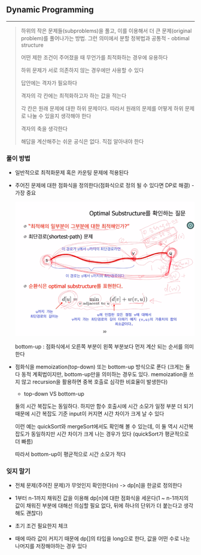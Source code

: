 ## Dynamic Programming
---

> 하위의 작은 문제들(subproblems)을 풀고, 이를 이용해서 더 큰 문제(original problem)를 풀어나가는 방법. 그런 의미에서 분할 정복법과 공통적 - obtimal structure
>
> 어떤 제한 조건이 주어졌을 때 무언가를 최적화하는 경우에 유용하다
>
> 하위 문제가 서로 의존하지 않는 경우에만 사용할 수 있다
>
> 답안에는 격자가 필요하다
>
> 격자의 각 칸에는 최적화하고자 하는 값을 적는다
>
> 각 칸은 원래 문제에 대한 하위 문제이다. 따라서 원래의 문제를 어떻게 하위 문제로 나눌 수 있을지 생각해야 한다
>
> 격자의 축을 생각한다
>
> 해답을 계산해주는 쉬운 공식은 없다. 직접 알아내야 한다

### 풀이 방법

* 일반적으로 최적화문제 혹은 카운팅 문제에 적용된다

* 주어진 문제에 대한 점화식을 정의한다(점화식으로 정의 될 수 있다면 DP로 해결) - 가장 중요

  ![structure](./structure.png)

  bottom-up : 점화식에서 오른쪽 부분이 왼쪽 부분보다 먼저 계산 되는 순서를 의미한다

* 점화식을 memoization(top-down) 또는 bottom-up 방식으로 푼다 (크게는 둘 다 동적 계획법이지만, bottom-up만을 의미하는 경우도 있다. memoization을 쓰지 않고 recursion을 활용하면 중복 호출로 심각한 비효율이 발생한다)

  - top-down VS bottom-up

  둘의 시간 복잡도는 동일하다. 하지만 함수 호출시에 시간 소모가 일정 부분 더 되기 때문에 시간 복잡도 기준 input이 커지면 시간 차이가 크게 날 수 있다

  이런 예는 quickSort와 mergeSort에서도 확인해 볼 수 있는데, 이 둘 역시 시간복잡도가 동일하지만 시간 차이가 크게 나는 경우가 있다 (quickSort가 평균적으로 더 빠름)

  따라서 bottom-up이 평균적으로 시간 소모가 적다

### 잊지 말기

* 전체 문제(주어진 문제)가 무엇인지 확인한다(n) -> dp[n]을 한글로 정의한다

* 1부터 n-1까지 채워진 값을 이용해 dp[n]에 대한 점화식을 세운다(1 ~ n-1까지의 값이 채워진 부분에 대해선 의심할 필요 없다, 뒤에 하나의 단위가 더 붙는다고 생각해도 괜찮다)

* 초기 조건 필요한지 체크

* 때에 따라 값이 커지기 때문에 dp[]의 타입을 long으로 한다, 값을 어떤 수로 나눈 나머지를 저장해야하는 경우 있다
